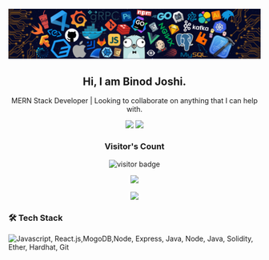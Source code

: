 <p align="center"><img src="https://raw.githubusercontent.com/KevinPatel04/KevinPatel04/master/header.png"></p>

<h2 align="center">Hi, I am Binod Joshi. </h2>
<p align="center"> MERN Stack Developer | Looking to collaborate on anything that I can help with.
<p align="center">
<a href="https://linkedin.com/in/binodjoshi"><img src="https://img.shields.io/badge/-binodjoshi-0077B5?style=for-the-badge&logo=Linkedin&logoColor=white"/></a>
<a href="https://twitter.com/Binod__Joshi"><img src="https://img.shields.io/badge/-BinodJoshi-1DA1F2?style=for-the-badge&logo=twitter&logoColor=white"/></a>
</p>

<h3 align="center"><b>Visitor's Count</b></h3>
<p align="center"><img src="https://profile-counter.glitch.me/{Binod-Joshi}/count.svg" alt="visitor badge"/></p>
<p align="center"><img height="50%" width="auto" src ="https://github-readme-stats.vercel.app/api/top-langs/?username=binod-joshi&layout=compact&theme=darcula&bg_color=00000000&langs_count=6&hide=jupyter%20notebook,tex,php"></p>
<p align="center" ><img src="https://github-readme-streak-stats.herokuapp.com/?user=Binod-Joshi&theme=highcontrast")></p>

### 🛠 Tech Stack

<img src="https://skillicons.dev/icons?i=js,react,express,mongodb,java,solidity,git" title="Javascript,React.js,MongoDB,Express.js,Node.js,Solidity,Ether,Hardhat,Git" alt="Javascript, React.js,MogoDB,Node, Express, Java, Node, Java, Solidity, Ether, Hardhat, Git" /><br /><br />
